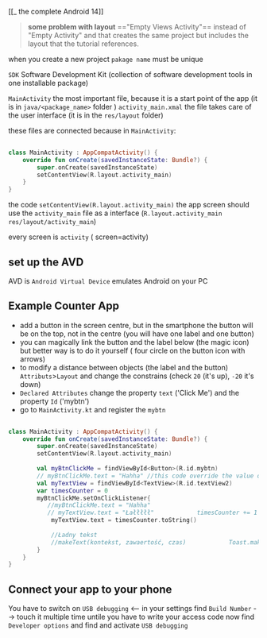 [[_ the complete Android 14]]

> **some problem with layout**
>=="Empty Views Activity"== instead of "Empty Activity" and that creates the same project but includes the layout that the tutorial references.


when you create a new project `pakage name`  must be unique

`SDK` Software Development Kit (collection of software development tools in one installable package)

`MainActivity` the most important file, because it is a start point of the app (it is in `java/<package_name>` folder )
`activity_main.xmal` the file takes care of  the user interface (it is in the `res/layout` folder) 

these files are connected because in `MainActivity`:
```kotlin
  
class MainActivity : AppCompatActivity() {  
    override fun onCreate(savedInstanceState: Bundle?) {  
        super.onCreate(savedInstanceState)  
        setContentView(R.layout.activity_main)  
    }  
}
```

the code `setContentView(R.layout.activity_main)` the app screen should use the `activity_main` file as a interface (`R.layout.activity_main` `res/layout/activity_main`)

every screen is `activity` ( screen=activity)

## set up the AVD
AVD is `Android Virtual Device` emulates Android on your PC


## Example Counter App
- add a button in the screen centre, but in the smartphone the button will be on the top, not in the centre (you will have one label and one button)
- you can magically link the button and the label below (the magic icon) but better way is to do it yourself ( four circle on the button icon with arrows)
- to modify a distance between objects (the label and the button) `Attributs`>`Layout` and change the constrains (check `20` (it's up), `-20` it's down)
- `Declared Attributes` change the property `text` ('Click Me') and the property `Id` ('mybtn')
- go to `MainActivity.kt` and register the `mybtn`
```kotlin
  
class MainActivity : AppCompatActivity() {  
    override fun onCreate(savedInstanceState: Bundle?) {  
        super.onCreate(savedInstanceState)  
        setContentView(R.layout.activity_main)  
  
        val myBtnClickMe = findViewById<Button>(R.id.mybtn)  
        // myBtnClickMe.text = "Hahha" //this code override the value of text attribute  
        val myTextView = findViewById<TextView>(R.id.textView2)  
        var timesCounter = 0  
        myBtnClickMe.setOnClickListener{  
           //myBtnClickMe.text = "Hahha"  
           // myTextView.text = "Łałłłłł"            timesCounter += 1  
            myTextView.text = timesCounter.toString()  
  
            //Ładny tekst  
            //makeText(kontekst, zawaertość, czas)            Toast.makeText(this, "Fajny toast jestemn", Toast.LENGTH_LONG).show()  
        }  
    }  
}
```


## Connect your app to your phone

You have to switch on `USB debugging` <-- in your settings find `Build Number` --> touch it multiple time untile you have to write your access code 
now find `Developer options` and find and activate `USB debugging`




